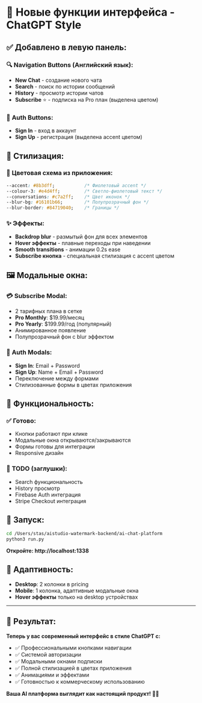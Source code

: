 # 🎉 Новые функции интерфейса - ChatGPT Style

## ✅ **Добавлено в левую панель:**

### 🔍 **Navigation Buttons (Английский язык):**
- **New Chat** - создание нового чата
- **Search** - поиск по истории сообщений  
- **History** - просмотр истории чатов
- **Subscribe** ⭐ - подписка на Pro план (выделена цветом)

### 👤 **Auth Buttons:**
- **Sign In** - вход в аккаунт
- **Sign Up** - регистрация (выделена accent цветом)

## 🎨 **Стилизация:**

### 🌈 **Цветовая схема из приложения:**
```css
--accent: #8b3dff;           /* Фиолетовый accent */
--colour-3: #e4d4ff;         /* Светло-фиолетовый текст */
--conversations: #c7a2ff;    /* Цвет иконок */
--blur-bg: #16101b66;        /* Полупрозрачный фон */
--blur-border: #84719040;    /* Границы */
```

### ✨ **Эффекты:**
- **Backdrop blur** - размытый фон для всех элементов
- **Hover эффекты** - плавные переходы при наведении
- **Smooth transitions** - анимации 0.2s ease
- **Subscribe кнопка** - специальная стилизация с accent цветом

## 🖼️ **Модальные окна:**

### 💳 **Subscribe Modal:**
- 2 тарифных плана в сетке
- **Pro Monthly**: $19.99/месяц
- **Pro Yearly**: $199.99/год (популярный)
- Анимированное появление
- Полупрозрачный фон с blur эффектом

### 🔐 **Auth Modals:**
- **Sign In**: Email + Password
- **Sign Up**: Name + Email + Password  
- Переключение между формами
- Стилизованные формы в цветах приложения

## 🎯 **Функциональность:**

### ✅ **Готово:**
- Кнопки работают при клике
- Модальные окна открываются/закрываются
- Формы готовы для интеграции
- Responsive дизайн

### 🚧 **TODO (заглушки):**
- Search функциональность
- History просмотр  
- Firebase Auth интеграция
- Stripe Checkout интеграция

## 🚀 **Запуск:**

```bash
cd /Users/stas/aistudio-watermark-backend/ai-chat-platform
python3 run.py
```

**Откройте: http://localhost:1338**

## 📱 **Адаптивность:**

- **Desktop**: 2 колонки в pricing
- **Mobile**: 1 колонка, адаптивные модальные окна
- **Hover эффекты** только на desktop устройствах

---

## 🎨 **Результат:**

**Теперь у вас современный интерфейс в стиле ChatGPT с:**
- ✅ Профессиональными кнопками навигации
- ✅ Системой авторизации  
- ✅ Модальными окнами подписки
- ✅ Полной стилизацией в цветах приложения
- ✅ Анимациями и эффектами
- ✅ Готовностью к коммерческому использованию

**Ваша AI платформа выглядит как настоящий продукт! 🚀✨**